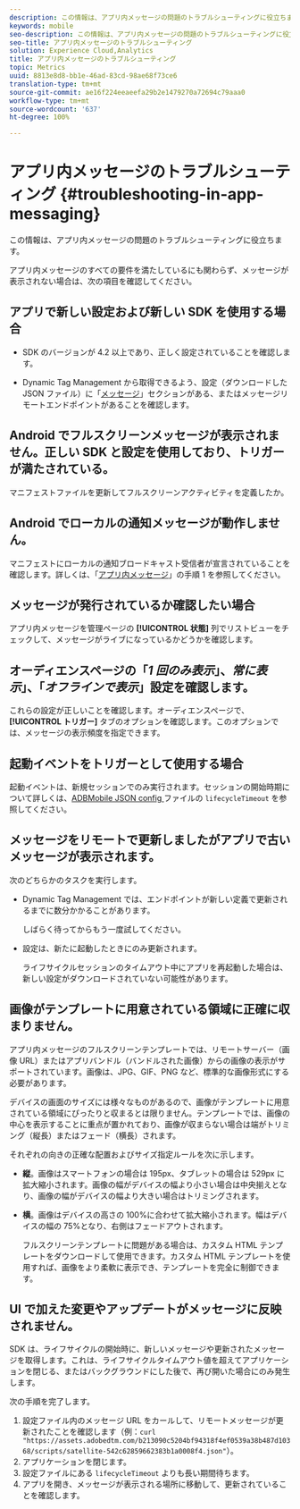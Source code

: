 ```yaml
---
description: この情報は、アプリ内メッセージの問題のトラブルシューティングに役立ちます。
keywords: mobile
seo-description: この情報は、アプリ内メッセージの問題のトラブルシューティングに役立ちます。
seo-title: アプリ内メッセージのトラブルシューティング
solution: Experience Cloud,Analytics
title: アプリ内メッセージのトラブルシューティング
topic: Metrics
uuid: 8813e8d8-bb1e-46ad-83cd-98ae68f73ce6
translation-type: tm+mt
source-git-commit: ae16f224eeaeefa29b2e1479270a72694c79aaa0
workflow-type: tm+mt
source-wordcount: '637'
ht-degree: 100%

---
```



# アプリ内メッセージのトラブルシューティング {#troubleshooting-in-app-messaging}

この情報は、アプリ内メッセージの問題のトラブルシューティングに役立ちます。

アプリ内メッセージのすべての要件を満たしているにも関わらず、メッセージが表示されない場合は、次の項目を確認してください。

## アプリで新しい設定および新しい SDK を使用する場合

* SDK のバージョンが 4.2 以上であり、正しく設定されていることを確認します。

* Dynamic Tag Management から取得できるよう、設定（ダウンロードした JSON ファイル）に「[メッセージ](/help/using/in-app-messaging/in-app-messaging.md)」セクションがある、またはメッセージリモートエンドポイントがあることを確認します。

## Android でフルスクリーンメッセージが表示されません。正しい SDK と設定を使用しており、トリガーが満たされている。

マニフェストファイルを更新してフルスクリーンアクティビティを定義したか。

## Android でローカルの通知メッセージが動作しません。

マニフェストにローカルの通知ブロードキャスト受信者が宣言されていることを確認します。詳しくは、「[アプリ内メッセージ](/help/android/messaging-main/messaging/messaging.md)」の手順 1 を参照してください。

## メッセージが発行されているか確認したい場合

アプリ内メッセージを管理ページの **[!UICONTROL 状態]** 列でリストビューをチェックして、メッセージがライブになっているかどうかを確認します。

## オーディエンスページの「*1 回のみ表示*」、*常に表示*」、「*オフラインで表示*」設定を確認します。

これらの設定が正しいことを確認します。オーディエンスページで、**[!UICONTROL トリガー]** タブのオプションを確認します。このオプションでは、メッセージの表示頻度を指定できます。

## 起動イベントをトリガーとして使用する場合

起動イベントは、新規セッションでのみ実行されます。セッションの開始時期について詳しくは、[ADBMobile JSON config ](/help/ios/configuration/json-config/json-config.md) ファイルの `lifecycleTimeout` を参照してください。

## メッセージをリモートで更新しましたがアプリで古いメッセージが表示されます。

次のどちらかのタスクを実行します。

* Dynamic Tag Management では、エンドポイントが新しい定義で更新されるまでに数分かかることがあります。

   しばらく待ってからもう一度試してください。

* 設定は、新たに起動したときにのみ更新されます。

   ライフサイクルセッションのタイムアウト中にアプリを再起動した場合は、新しい設定がダウンロードされていない可能性があります。

## 画像がテンプレートに用意されている領域に正確に収まりません。

アプリ内メッセージのフルスクリーンテンプレートでは、リモートサーバー（画像 URL）またはアプリバンドル（バンドルされた画像）からの画像の表示がサポートされています。画像は、JPG、GIF、PNG など、標準的な画像形式にする必要があります。

デバイスの画面のサイズには様々なものがあるので、画像がテンプレートに用意されている領域にぴったりと収まるとは限りません。テンプレートでは、画像の中心を表示することに重点が置かれており、画像が収まらない場合は端がトリミング（縦長）またはフェード（横長）されます。

それぞれの向きの正確な配置およびサイズ指定ルールを次に示します。

* **縦**。画像はスマートフォンの場合は 195px、タブレットの場合は 529px に拡大縮小されます。画像の幅がデバイスの幅より小さい場合は中央揃えとなり、画像の幅がデバイスの幅より大きい場合はトリミングされます。

* **横**。画像はデバイスの高さの 100%に合わせて拡大縮小されます。幅はデバイスの幅の 75%となり、右側はフェードアウトされます。

   フルスクリーンテンプレートに問題がある場合は、カスタム HTML テンプレートをダウンロードして使用できます。カスタム HTML テンプレートを使用すれば、画像をより柔軟に表示でき、テンプレートを完全に制御できます。

## UI で加えた変更やアップデートがメッセージに反映されません。

SDK は、ライフサイクルの開始時に、新しいメッセージや更新されたメッセージを取得します。これは、ライフサイクルタイムアウト値を超えてアプリケーションを閉じる、またはバックグラウンドにした後で、再び開いた場合にのみ発生します。

次の手順を完了します。

1. 設定ファイル内のメッセージ URL をカールして、リモートメッセージが更新されたことを確認します（例：`curl "https://assets.adobedtm.com/b213090c5204bf94318f4ef0539a38b487d10368/scripts/satellite-542c62859662383b1a0008f4.json"`）。
1. アプリケーションを閉じます。
1. 設定ファイルにある `lifecycleTimeout` よりも長い期間待ちます。
1. アプリを開き、メッセージが表示される場所に移動して、更新されていることを確認します。